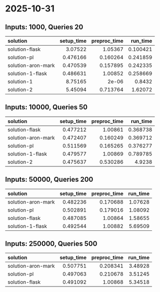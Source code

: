# 2025-10-31

## Inputs: 1000, Queries 20

| solution           |   setup_time |   preproc_time |   run_time |
|:-------------------|-------------:|---------------:|-----------:|
| solution-flask     |     3.07522  |       1.05367  |   0.100421 |
| solution-pl        |     0.476166 |       0.160264 |   0.241859 |
| solution-aron-mark |     0.470539 |       0.157895 |   0.242335 |
| solution-1-flask   |     0.486631 |       1.00852  |   0.258669 |
| solution-1         |     8.75165  |       2e-06    |   0.8432   |
| solution-2         |     5.45094  |       0.713764 |   1.62072  |

## Inputs: 10000, Queries 50

| solution           |   setup_time |   preproc_time |   run_time |
|:-------------------|-------------:|---------------:|-----------:|
| solution-flask     |     0.477212 |       1.00861  |   0.368738 |
| solution-aron-mark |     0.472407 |       0.160249 |   0.369712 |
| solution-pl        |     0.511569 |       0.165265 |   0.376277 |
| solution-1-flask   |     0.479577 |       1.00869  |   0.789785 |
| solution-2         |     0.475637 |       0.530286 |   4.9238   |

## Inputs: 50000, Queries 200

| solution           |   setup_time |   preproc_time |   run_time |
|:-------------------|-------------:|---------------:|-----------:|
| solution-aron-mark |     0.482236 |       0.170688 |    1.07628 |
| solution-pl        |     0.502891 |       0.179016 |    1.08092 |
| solution-flask     |     0.487085 |       1.00864  |    1.58655 |
| solution-1-flask   |     0.492544 |       1.00882  |    5.69509 |

## Inputs: 250000, Queries 500

| solution           |   setup_time |   preproc_time |   run_time |
|:-------------------|-------------:|---------------:|-----------:|
| solution-aron-mark |     0.507751 |       0.208341 |    3.48928 |
| solution-pl        |     0.497063 |       0.210678 |    3.51245 |
| solution-flask     |     0.491092 |       1.00868  |    5.34518 |